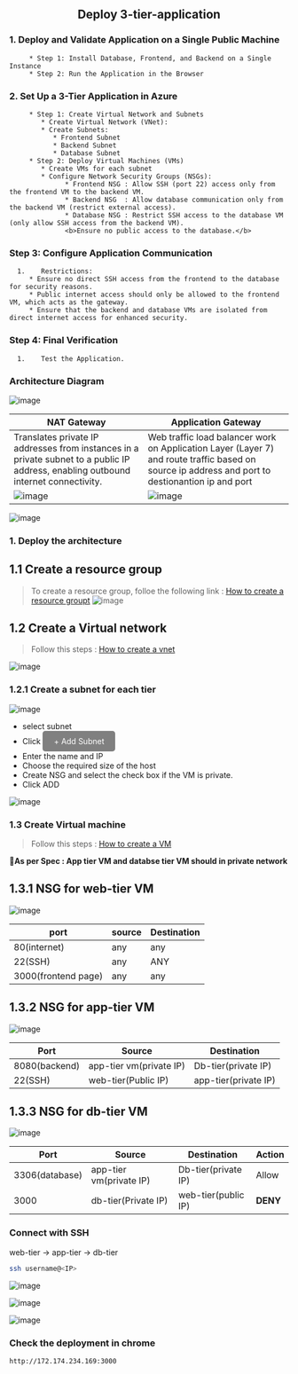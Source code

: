 <div align="center"><h2>Deploy 3-tier-application</h2></div>

### 1. Deploy and Validate Application on a Single Public Machine
         * Step 1: Install Database, Frontend, and Backend on a Single Instance
         * Step 2: Run the Application in the Browser
### 2. Set Up a 3-Tier Application in Azure
         * Step 1: Create Virtual Network and Subnets
            * Create Virtual Network (VNet):
            * Create Subnets:
               * Frontend Subnet
               * Backend Subnet
               * Database Subnet
         * Step 2: Deploy Virtual Machines (VMs)
            * Create VMs for each subnet
            * Configure Network Security Groups (NSGs):
                  * Frontend NSG : Allow SSH (port 22) access only from the frontend VM to the backend VM.
                  * Backend NSG  : Allow database communication only from the backend VM (restrict external access).
                  * Database NSG : Restrict SSH access to the database VM (only allow SSH access from the backend VM).
                  <b>Ensure no public access to the database.</b>
### Step 3: Configure Application Communication
      1.	Restrictions:
         * Ensure no direct SSH access from the frontend to the database for security reasons.
         * Public internet access should only be allowed to the frontend VM, which acts as the gateway.
         * Ensure that the backend and database VMs are isolated from direct internet access for enhanced security.
### Step 4: Final Verification
      1.	Test the Application.

### Architecture Diagram
![image](https://github.com/user-attachments/assets/83c172fb-ec46-4c11-97be-1fb9ff64f583)

| NAT Gateway     | Application Gateway     |
|--------------|--------------|
| Translates private IP addresses from instances in a private subnet to a public IP address, enabling outbound internet connectivity. | Web traffic load balancer work on Application Layer (Layer 7) and route traffic based on source ip address and port to   destionantion ip and port|
| ![image](https://github.com/user-attachments/assets/1d0901c8-f103-498f-a6bc-adbd2f57c96e) |![image](https://github.com/user-attachments/assets/388865c0-b4f6-4fb7-902a-8ce165e4f6f6) |

![image](https://github.com/user-attachments/assets/4afd2c28-1c0f-4b53-98b1-6de359e9cc7f)

### 1. Deploy the architecture
## 1.1 Create a resource group
> To create a resource group, folloe the following link : [How to create a resource groupt](https://github.com/Sruthi-22012002/DevOps-Azure/blob/main/Azure/connect%20VM%20to%20ssh.md)
![image](https://github.com/user-attachments/assets/5a6220ca-be64-41a0-9719-16873931ef9f)

## 1.2 Create a Virtual network
> Follow this steps : [How to create a vnet](https://github.com/Sruthi-22012002/DevOps-Azure/blob/main/Azure/connect%20VM%20to%20ssh.md)

![image](https://github.com/user-attachments/assets/d57c5fcd-a4e5-44bf-8c6d-5b0f4303adcc)

### 1.2.1 Create a subnet for each tier

![image](https://github.com/user-attachments/assets/fc98b31b-71b4-4376-a952-ade4dd40f973)

* select subnet
*  Click <a href="#" style="display: inline-block; padding: 10px 20px; font-size: 14px; color: white; background-color: gray; text-align: center; text-decoration: none; border-radius: 5px;">+ Add Subnet</a>
* Enter the name and IP
* Choose the required size of the host
* Create NSG and select the check box if the VM is private.
* Click ADD 

![image](https://github.com/user-attachments/assets/f807de86-c21a-4d66-a4b0-2612a45e732e)

### 1.3 Create Virtual machine
> Follow this steps : [How to create a VM](https://github.com/Sruthi-22012002/DevOps-Azure/blob/main/Azure/connect%20VM%20to%20ssh.md)

<b> 📌As per Spec : App tier VM and databse tier VM should in private network</b>
## 1.3.1 NSG for web-tier VM
![image](https://github.com/user-attachments/assets/84ca6377-72e2-4be6-a11c-a9053110b21e)

| port   | source   | Destination  |
|------------|------------|------------|
|80(internet)| any| any|
| 22(SSH)| any| ANY|
| 3000(frontend page)| any| any|

## 1.3.2 NSG for app-tier VM
![image](https://github.com/user-attachments/assets/8b641c3a-d479-445b-919c-a27b1831c074)

| Port   | Source   | Destination   |
|------------|------------|------------|
| 8080(backend)| app-tier vm(private IP)| Db-tier(private IP)|
| 22(SSH)| web-tier(Public IP)| app-tier(private IP)|

## 1.3.3 NSG for db-tier VM
![image](https://github.com/user-attachments/assets/bb642123-4eb6-455a-9832-3b5234e28a4e)

| Port   | Source   | Destination   | Action |
|------------|------------|------------|----------|
| 3306(database)| app-tier vm(private IP)| Db-tier(private IP)|Allow|
| 3000| db-tier(Private IP)| web-tier(public IP)|<b>DENY</b>|

### Connect with SSH
web-tier -> app-tier -> db-tier

```bash
ssh username@<IP>
```
![image](https://github.com/user-attachments/assets/ee8c6df7-8794-42ca-adc0-2946d112245c)

![image](https://github.com/user-attachments/assets/3f9c0e73-00f3-42d9-bb59-b6826bea2370)

![image](https://github.com/user-attachments/assets/eae6877c-da12-49ac-953a-d205a9581518)

### Check the deployment in chrome

```bash
http://172.174.234.169:3000
```






